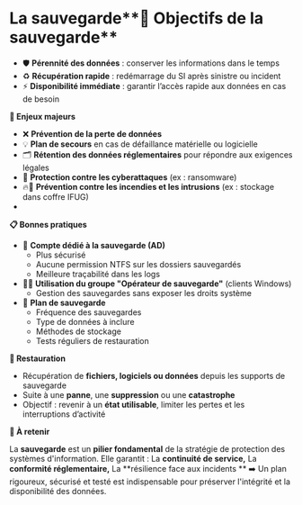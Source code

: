 # La sauvegarde**🎯 Objectifs de la sauvegarde**

- 🛡️ **Pérennité des données** : conserver les informations dans le temps
- ♻️ **Récupération rapide** : redémarrage du SI après sinistre ou incident
- ⚡ **Disponibilité immédiate** : garantir l’accès rapide aux données en cas de besoin

**📌 Enjeux majeurs**

- ❌ **Prévention de la perte de données**
- 💡 **Plan de secours** en cas de défaillance matérielle ou logicielle
- 🗂️ **Rétention des données réglementaires** pour répondre aux exigences légales
- 🛑 **Protection contre les cyberattaques** (ex : ransomware)
- 🔥🔐 **Prévention contre les incendies et les intrusions** (ex : stockage dans coffre IFUG)
- 

**📋 Bonnes pratiques**

- 👤 **Compte dédié à la sauvegarde (AD)**
  - Plus sécurisé
  - Aucune permission NTFS sur les dossiers sauvegardés
  - Meilleure traçabilité dans les logs
- 🧑‍💻 **Utilisation du groupe "Opérateur de sauvegarde"** (clients Windows)
  - Gestion des sauvegardes sans exposer les droits système
- 📝 **Plan de sauvegarde**
  - Fréquence des sauvegardes
  - Type de données à inclure
  - Méthodes de stockage
  - Tests réguliers de restauration



**🔄 Restauration**

- Récupération de **fichiers, logiciels ou données** depuis les supports de sauvegarde
- Suite à une **panne**, une **suppression** ou une **catastrophe**
- Objectif : revenir à un **état utilisable**, limiter les pertes et les interruptions d’activité

**🧠 À retenir**

La **sauvegarde** est un **pilier fondamental** de la stratégie de protection des systèmes d'information. Elle garantit : La **continuité de service,** La **conformité réglementaire,** La **résilience face aux incidents  **
➡️ Un plan rigoureux, sécurisé et testé est indispensable pour préserver l'intégrité et la disponibilité des données.

